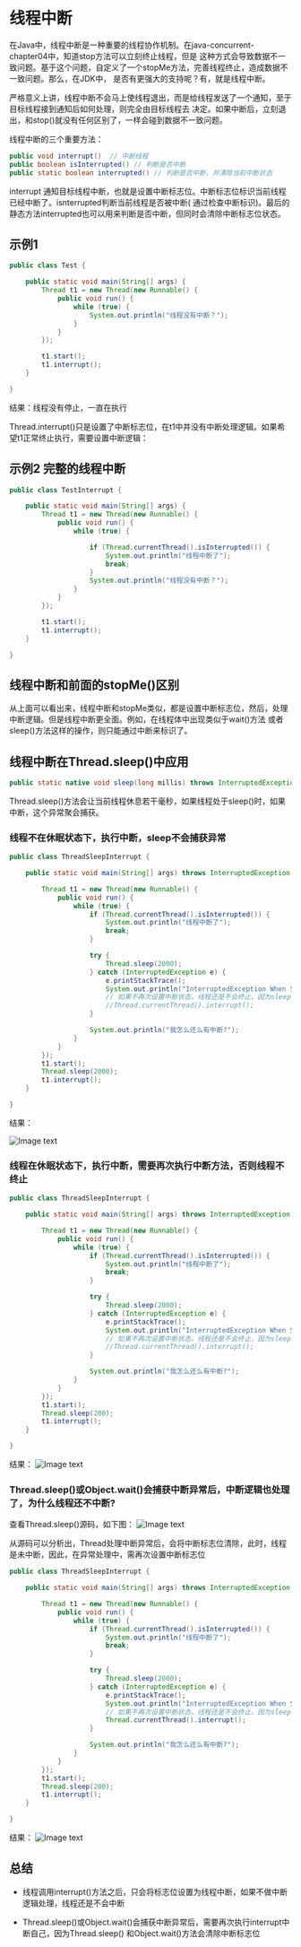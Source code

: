 # 线程中断

在Java中，线程中断是一种重要的线程协作机制。在java-concurrent-chapter04中，知道stop方法可以立刻终止线程，但是
这种方式会导致数据不一致问题。基于这个问题，自定义了一个stopMe方法，完善线程终止，造成数据不一致问题。那么，在JDK中，
是否有更强大的支持呢？有，就是线程中断。

严格意义上讲，线程中断不会马上使线程退出，而是给线程发送了一个通知，至于目标线程接到通知后如何处理，则完全由目标线程去
决定。如果中断后，立刻退出，和stop()就没有任何区别了，一样会碰到数据不一致问题。

线程中断的三个重要方法：

```java
public void interrupt()  // 中断线程
public boolean isInterrupted() // 判断是否中断
public static boolean interrupted() // 判断是否中断，并清除当前中断状态
```

interrupt 通知目标线程中断，也就是设置中断标志位。中断标志位标识当前线程已经中断了。isnterrupted判断当前线程是否被中断(
通过检查中断标识)。最后的静态方法interrupted也可以用来判断是否中断，但同时会清除中断标志位状态。

## 示例1
```java
public class Test {

    public static void main(String[] args) {
        Thread t1 = new Thread(new Runnable() {
            public void run() {
                while (true) {
                    System.out.println("线程没有中断？");
                }
            }
        });

        t1.start();
        t1.interrupt();
    }

}

```

结果：线程没有停止，一直在执行

Thread.interrupt()只是设置了中断标志位，在t1中并没有中断处理逻辑。如果希望t1正常终止执行，需要设置中断逻辑：

## 示例2 完整的线程中断
```java
public class TestInterrupt {

    public static void main(String[] args) {
        Thread t1 = new Thread(new Runnable() {
            public void run() {
                while (true) {

                    if (Thread.currentThread().isInterrupted()) {
                        System.out.println("线程中断了");
                        break;
                    }
                    System.out.println("线程没有中断？");
                }
            }
        });

        t1.start();
        t1.interrupt();
    }

}
```

## 线程中断和前面的stopMe()区别

从上面可以看出来，线程中断和stopMe类似，都是设置中断标志位，然后，处理中断逻辑。但是线程中断更全面。例如，在线程体中出现类似于wait()方法
或者sleep()方法这样的操作，则只能通过中断来标识了。

## 线程中断在Thread.sleep()中应用

```java
public static native void sleep(long millis) throws InterruptedException;
```
Thread.sleep()方法会让当前线程休息若干毫秒，如果线程处于sleep()时，如果中断，这个异常聚会捕获。

### 线程不在休眠状态下，执行中断，sleep不会捕获异常
```java
public class ThreadSleepInterrupt {

    public static void main(String[] args) throws InterruptedException {

        Thread t1 = new Thread(new Runnable() {
            public void run() {
                while (true) {
                    if (Thread.currentThread().isInterrupted()) {
                        System.out.println("线程中断了");
                        break;
                    }

                    try {
                        Thread.sleep(2000);
                    } catch (InterruptedException e) {
                        e.printStackTrace();
                        System.out.println("InterruptedException When Sleep");
                        // 如果不再次设置中断状态，线程还是不会终止，因为sleep()捕获中断异常，会将中断状态清除
                        //Thread.currentThread().interrupt();
                    }

                    System.out.println("我怎么还么有中断?");
                }
            }
        });
        t1.start();
        Thread.sleep(2000);
        t1.interrupt();
    }

}

```

结果：

![Image text](https://raw.githubusercontent.com/KINGLBT/java-concurrent-study/master/image/chapter5/5-2.png)

### 线程在休眠状态下，执行中断，需要再次执行中断方法，否则线程不终止

```java
public class ThreadSleepInterrupt {

    public static void main(String[] args) throws InterruptedException {

        Thread t1 = new Thread(new Runnable() {
            public void run() {
                while (true) {
                    if (Thread.currentThread().isInterrupted()) {
                        System.out.println("线程中断了");
                        break;
                    }

                    try {
                        Thread.sleep(2000);
                    } catch (InterruptedException e) {
                        e.printStackTrace();
                        System.out.println("InterruptedException When Sleep");
                        // 如果不再次设置中断状态，线程还是不会终止，因为sleep()捕获中断异常，会将中断状态清除
                        //Thread.currentThread().interrupt();
                    }

                    System.out.println("我怎么还么有中断?");
                }
            }
        });
        t1.start();
        Thread.sleep(200);
        t1.interrupt();
    }

}

```

结果：
![Image text](https://raw.githubusercontent.com/KINGLBT/java-concurrent-study/master/image/chapter5/5-3.png)

### Thread.sleep()或Object.wait()会捕获中断异常后，中断逻辑也处理了，为什么线程还不中断?

查看Thread.sleep()源码，如下图：
![Image text](https://raw.githubusercontent.com/KINGLBT/java-concurrent-study/master/image/chapter5/5-4.png)

从源码可以分析出，Thread处理中断异常后，会将中断标志位清除，此时，线程是未中断，因此，在异常处理中，需再次设置中断标志位
```java
public class ThreadSleepInterrupt {

    public static void main(String[] args) throws InterruptedException {

        Thread t1 = new Thread(new Runnable() {
            public void run() {
                while (true) {
                    if (Thread.currentThread().isInterrupted()) {
                        System.out.println("线程中断了");
                        break;
                    }

                    try {
                        Thread.sleep(2000);
                    } catch (InterruptedException e) {
                        e.printStackTrace();
                        System.out.println("InterruptedException When Sleep");
                        // 如果不再次设置中断状态，线程还是不会终止，因为sleep()捕获中断异常，会将中断状态清除
                        Thread.currentThread().interrupt();
                    }

                    System.out.println("我怎么还么有中断?");
                }
            }
        });
        t1.start();
        Thread.sleep(200);
        t1.interrupt();
    }

}

```

结果：
![Image text](https://raw.githubusercontent.com/KINGLBT/java-concurrent-study/master/image/chapter5/5-5.png)




## 总结

+ 线程调用interrupt()方法之后，只会将标志位设置为线程中断，如果不做中断逻辑处理，线程还是不会中断

+ Thread.sleep()或Object.wait()会捕获中断异常后，需要再次执行interrupt中断自己，因为Thread.sleep()
和Object.wait()方法会清除中断标志位







